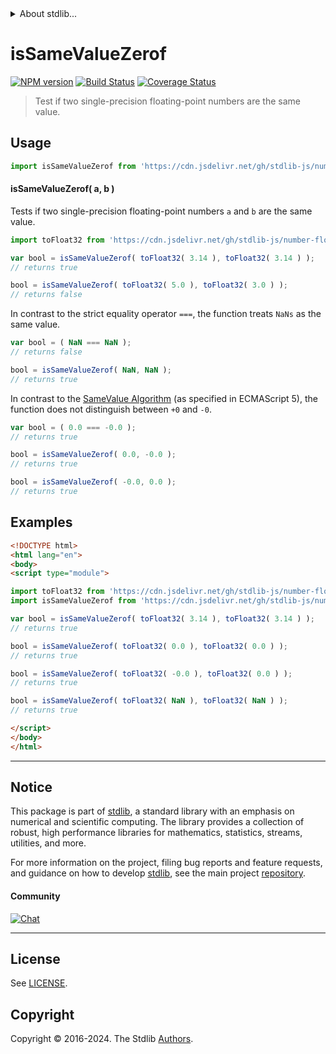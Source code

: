 <!--

@license Apache-2.0

Copyright (c) 2024 The Stdlib Authors.

Licensed under the Apache License, Version 2.0 (the "License");
you may not use this file except in compliance with the License.
You may obtain a copy of the License at

   http://www.apache.org/licenses/LICENSE-2.0

Unless required by applicable law or agreed to in writing, software
distributed under the License is distributed on an "AS IS" BASIS,
WITHOUT WARRANTIES OR CONDITIONS OF ANY KIND, either express or implied.
See the License for the specific language governing permissions and
limitations under the License.

-->


<details>
  <summary>
    About stdlib...
  </summary>
  <p>We believe in a future in which the web is a preferred environment for numerical computation. To help realize this future, we've built stdlib. stdlib is a standard library, with an emphasis on numerical and scientific computation, written in JavaScript (and C) for execution in browsers and in Node.js.</p>
  <p>The library is fully decomposable, being architected in such a way that you can swap out and mix and match APIs and functionality to cater to your exact preferences and use cases.</p>
  <p>When you use stdlib, you can be absolutely certain that you are using the most thorough, rigorous, well-written, studied, documented, tested, measured, and high-quality code out there.</p>
  <p>To join us in bringing numerical computing to the web, get started by checking us out on <a href="https://github.com/stdlib-js/stdlib">GitHub</a>, and please consider <a href="https://opencollective.com/stdlib">financially supporting stdlib</a>. We greatly appreciate your continued support!</p>
</details>

# isSameValueZerof

[![NPM version][npm-image]][npm-url] [![Build Status][test-image]][test-url] [![Coverage Status][coverage-image]][coverage-url] <!-- [![dependencies][dependencies-image]][dependencies-url] -->

> Test if two single-precision floating-point numbers are the same value.



<section class="usage">

## Usage

```javascript
import isSameValueZerof from 'https://cdn.jsdelivr.net/gh/stdlib-js/number-float32-base-assert-is-same-value-zero@esm/index.mjs';
```

#### isSameValueZerof( a, b )

Tests if two single-precision floating-point numbers `a` and `b` are the same value.

```javascript
import toFloat32 from 'https://cdn.jsdelivr.net/gh/stdlib-js/number-float64-base-to-float32@esm/index.mjs';

var bool = isSameValueZerof( toFloat32( 3.14 ), toFloat32( 3.14 ) );
// returns true

bool = isSameValueZerof( toFloat32( 5.0 ), toFloat32( 3.0 ) );
// returns false
```

In contrast to the strict equality operator `===`, the function treats `NaNs` as the same value.

<!-- eslint-disable use-isnan -->

```javascript
var bool = ( NaN === NaN );
// returns false

bool = isSameValueZerof( NaN, NaN );
// returns true
```

In contrast to the [SameValue Algorithm][@stdlib/number/float32/base/assert/is-same-value] (as specified in ECMAScript 5), the function does not distinguish between `+0` and `-0`.

<!-- eslint-disable no-compare-neg-zero -->

```javascript
var bool = ( 0.0 === -0.0 );
// returns true

bool = isSameValueZerof( 0.0, -0.0 );
// returns true

bool = isSameValueZerof( -0.0, 0.0 );
// returns true
```

</section>

<!-- /.usage -->

<section class="notes">

</section>

<!-- /.notes -->

<section class="examples">

## Examples

<!-- eslint no-undef: "error" -->

```html
<!DOCTYPE html>
<html lang="en">
<body>
<script type="module">

import toFloat32 from 'https://cdn.jsdelivr.net/gh/stdlib-js/number-float64-base-to-float32@esm/index.mjs';
import isSameValueZerof from 'https://cdn.jsdelivr.net/gh/stdlib-js/number-float32-base-assert-is-same-value-zero@esm/index.mjs';

var bool = isSameValueZerof( toFloat32( 3.14 ), toFloat32( 3.14 ) );
// returns true

bool = isSameValueZerof( toFloat32( 0.0 ), toFloat32( 0.0 ) );
// returns true

bool = isSameValueZerof( toFloat32( -0.0 ), toFloat32( 0.0 ) );
// returns true

bool = isSameValueZerof( toFloat32( NaN ), toFloat32( NaN ) );
// returns true

</script>
</body>
</html>
```

</section>

<!-- /.examples -->

<!-- C interface documentation. -->



<!-- Section for related `stdlib` packages. Do not manually edit this section, as it is automatically populated. -->

<section class="related">

</section>

<!-- /.related -->

<!-- Section for all links. Make sure to keep an empty line after the `section` element and another before the `/section` close. -->


<section class="main-repo" >

* * *

## Notice

This package is part of [stdlib][stdlib], a standard library with an emphasis on numerical and scientific computing. The library provides a collection of robust, high performance libraries for mathematics, statistics, streams, utilities, and more.

For more information on the project, filing bug reports and feature requests, and guidance on how to develop [stdlib][stdlib], see the main project [repository][stdlib].

#### Community

[![Chat][chat-image]][chat-url]

---

## License

See [LICENSE][stdlib-license].


## Copyright

Copyright &copy; 2016-2024. The Stdlib [Authors][stdlib-authors].

</section>

<!-- /.stdlib -->

<!-- Section for all links. Make sure to keep an empty line after the `section` element and another before the `/section` close. -->

<section class="links">

[npm-image]: http://img.shields.io/npm/v/@stdlib/number-float32-base-assert-is-same-value-zero.svg
[npm-url]: https://npmjs.org/package/@stdlib/number-float32-base-assert-is-same-value-zero

[test-image]: https://github.com/stdlib-js/number-float32-base-assert-is-same-value-zero/actions/workflows/test.yml/badge.svg?branch=v0.1.0
[test-url]: https://github.com/stdlib-js/number-float32-base-assert-is-same-value-zero/actions/workflows/test.yml?query=branch:v0.1.0

[coverage-image]: https://img.shields.io/codecov/c/github/stdlib-js/number-float32-base-assert-is-same-value-zero/main.svg
[coverage-url]: https://codecov.io/github/stdlib-js/number-float32-base-assert-is-same-value-zero?branch=main

<!--

[dependencies-image]: https://img.shields.io/david/stdlib-js/number-float32-base-assert-is-same-value-zero.svg
[dependencies-url]: https://david-dm.org/stdlib-js/number-float32-base-assert-is-same-value-zero/main

-->

[chat-image]: https://img.shields.io/gitter/room/stdlib-js/stdlib.svg
[chat-url]: https://app.gitter.im/#/room/#stdlib-js_stdlib:gitter.im

[stdlib]: https://github.com/stdlib-js/stdlib

[stdlib-authors]: https://github.com/stdlib-js/stdlib/graphs/contributors

[umd]: https://github.com/umdjs/umd
[es-module]: https://developer.mozilla.org/en-US/docs/Web/JavaScript/Guide/Modules

[deno-url]: https://github.com/stdlib-js/number-float32-base-assert-is-same-value-zero/tree/deno
[umd-url]: https://github.com/stdlib-js/number-float32-base-assert-is-same-value-zero/tree/umd
[esm-url]: https://github.com/stdlib-js/number-float32-base-assert-is-same-value-zero/tree/esm
[branches-url]: https://github.com/stdlib-js/number-float32-base-assert-is-same-value-zero/blob/main/branches.md

[stdlib-license]: https://raw.githubusercontent.com/stdlib-js/number-float32-base-assert-is-same-value-zero/main/LICENSE

[@stdlib/number/float32/base/assert/is-same-value]: https://github.com/stdlib-js/number-float32-base-assert-is-same-value/tree/esm

</section>

<!-- /.links -->
